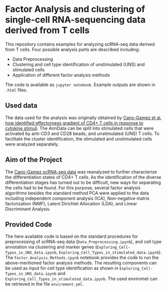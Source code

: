 # Factor Analysis and clustering of single-cell RNA-sequencing data derived from T cells 

This repository contains examples for analyzing scRNA-seq data derived from T cells. Four possible analysis parts are described including: 

- Data Preprocessing 
- Clustering and cell type identification of unstimulated (UNS) and stimulated cells 
- Application of different factor analysis methods

The code is available as `jupyter notebook`. Example outputs are shown in `.html` files. 

## Used data 
The data used for the analysis was originally obtained by [Cano-Gamez et al. how identified effectorness gradient of CD4+ T cells in response to cytokine stimuli](https://www.nature.com/articles/s41467-020-15543-y). 
The AnnData can be split into stimulated cells that were activated by anti-CD3 and CD28 beads, and unstimulated (UNS) T cells. To facilitate the cluster identification, the stimulated and unstimulated cells were analyzed separately. 

## Aim of the Project 
The [Cano-Gamez scRNA-seq data]( https://www.nature.com/articles/s41467-020-15543-y) was reanalyzed to further characterize the differentiation states of CD4+ T cells. As the identification of the diverse differentiation stages has turned out to be difficult, new ways for separating the cells had to be found. For this purpose, several factor analysis algorithms besides the standard method PCA were applied to the data including independent component analysis (ICA), Non-negative matrix factorization (NMF), Latent Dirichlet Allocation (LDA), and Linear Discriminant Analysis. 

## Provided Code 
The here available code is based on the standard procedures for preprocessing of scRNA-seq data (`Data_Preprocessing.ipynb`), and cell type annotation via clustering and marker genes (`Exploring_Cell-Types_in_UNS_data.ipynb`,  `Exploring_Cell_Types_in_stimulated_data.ipynb`). The `Factor_Analysis_Methods.ipynb` notebook provides the code to run the above-mentioned factor analysis methods. The resulting components can be used as input for cell type identification as shown in `Exploring_Cell-Types_in_UNS_data.ipynb` and `Exploring_Cell_Types_in_stimulated_data.ipynb`. The used enviromet can be retrieved in the file `enviroment.yml`.

